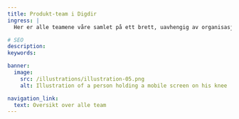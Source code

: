 ```yaml
---
title: Produkt-team i Digdir
ingress: |
  Her er alle teamene våre samlet på ett brett, uavhengig av organisasjonskartet.

# SEO
description:
keywords:

banner:
  image:
    src: /illustrations/illustration-05.png
    alt: Illustration of a person holding a mobile screen on his knee

navigation_link:
  text: Oversikt over alle team 
---
```

